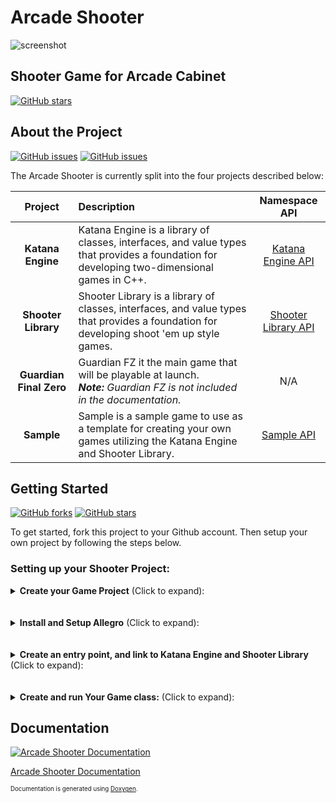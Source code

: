 # Arcade Shooter

![screenshot](https://cloud.githubusercontent.com/assets/5315168/25036603/4f886d2e-20ba-11e7-8aa2-acbe0f7f712b.png)

## Shooter Game for Arcade Cabinet

[![GitHub stars](https://img.shields.io/badge/build-passing-brightgreen.svg?style=flat-square)](https://github.com/RDAppel/ArcadeShooter)

## About the Project

[![GitHub issues](https://img.shields.io/github/issues/RDAppel/ArcadeShooter.svg?style=flat-square)](https://github.com/RDAppel/ArcadeShooter/issues)
[![GitHub issues](https://img.shields.io/github/issues-closed/RDAppel/ArcadeShooter.svg?style=flat-square)](https://github.com/RDAppel/ArcadeShooter/issues)

The Arcade Shooter is currently split into the four projects described below:

| **Project**             | **Description** | **Namespace API** |
| :---------------------: | :-------------- | :-------------: |
| **Katana Engine**       | Katana Engine is a library of classes, interfaces, and value types that provides a foundation for developing two-dimensional games in C++. | [Katana Engine API](http://ryan-appel.com/arcade_shooter/api/namespace_katana_engine.html) |
| **Shooter Library**     | Shooter Library is a library of classes, interfaces, and value types that provides a foundation for developing shoot 'em up style games. | [Shooter Library API](http://ryan-appel.com/arcade_shooter/api/namespace_shooter_library.html) |
| **Guardian Final Zero** | Guardian FZ it the main game that will be playable at launch. <br>_**Note:** Guardian FZ is not included in the documentation._ | N/A |
| **Sample**              | Sample is a sample game to use as a template for creating your own games utilizing the Katana Engine and Shooter Library. | [Sample API](http://ryan-appel.com/arcade_shooter/api/namespace_sample.html) |

## Getting Started

[![GitHub forks](https://img.shields.io/github/forks/RDAppel/ArcadeShooter.svg?style=flat-square)](https://github.com/RDAppel/ArcadeShooter/network)
[![GitHub stars](https://img.shields.io/github/stars/RDAppel/ArcadeShooter.svg?style=flat-square)](https://github.com/RDAppel/ArcadeShooter/stargazers)

To get started, fork this project to your Github account. Then setup your own project by following the steps below.

### Setting up your Shooter Project:

<details> 
  <summary><span style="font-weight:bold;">Create your Game Project</span> (Click to expand):</summary>

- Open up the _Arcade Shooter_ solution in Visual Studio.
- In the Solution Explorer you will see two folders; _Games_ and _Libraries_.

![solution_explorer](https://cloud.githubusercontent.com/assets/5315168/25034178/39c97f56-20aa-11e7-999b-941d5292624f.png)

- Right-click on the _Games_ folder, and select _Add > New Project..._
- Select _Visual C++_ (on the left) and select the _Empty Project_ type.
- Next, enter the name of your game, and click _OK_.

![add_new_project](https://cloud.githubusercontent.com/assets/5315168/25034192/4cd2146e-20aa-11e7-96f4-8c39f903d2f1.png)

You now have your own project! But, there's still some setup to do... Katana Engine is built upon a graphics library called Allegro.
Luckily, there is a NuGet package for it, so installation is pretty simple:

</details>
<br><br>
<details> 
  <summary><span style="font-weight:bold;">Install and Setup Allegro</span> (Click to expand):</summary>

- In the Solution Explorer, right-click on _your project_, and select _Manage NuGet Packages_.
- Click _Browse_, and search for "allegro".

![nuget_allegro](https://cloud.githubusercontent.com/assets/5315168/25034427/f029ffd6-20ab-11e7-8654-0a1b12192d7e.png)

- Select the latest _Allegro 5_ package.
- Make sure that the Latest **Stable** version is selected, and click install. _You may have a "Review Changes" box pop-up. Just click OK_. 
- Right-click on _your project_ again (in the Solution Explorer), and select _properties_.
- Expand _Allegro 5_ (on the left) and select _Add-ons_, and then change all the _Addon_ values to "Yes."

![allegro_addons](https://cloud.githubusercontent.com/assets/5315168/25035140/58335c12-20b1-11e7-96c2-78369315f141.png)

- Click _OK_.

Okay, Allegro is all ready to go! Now, let's write a little code:

</details>
<br><br>
<details> 
  <summary><span style="font-weight:bold;">Create an entry point, and link to Katana Engine and Shooter Library</span> (Click to expand):</summary>

- Within _your project_, locate the _Source Files_ folder.
- Right-click on it, and select _Add > New Item..._
- Name the file _Main.cpp_, and click _Add_.

![add_main](https://cloud.githubusercontent.com/assets/5315168/25035021/7aab0df4-20b0-11e7-8c6c-f28a56e1639f.png)

- Then type (or copy/paste) the following line:

```c++
int main() { return 0; }
```

- Now, let's build the solution. There are a number of ways to do this. I find _Ctrl + Shift + B_ to be the quickest.
- After building, we will now have an additional section in the project settings (Right-click on _your project_ and select _properties_).
- Notice, the _C/C++_ area? Click on _General_, and next to _Additional Include Directories_ add the following:

```
..\ShooterLibrary;..\KatanaEngine;
```

![additional_include](https://cloud.githubusercontent.com/assets/5315168/25035360/cbee30b8-20b2-11e7-8c03-06671d32a594.png)

- Click _OK_.
- Next, we need to add a couple of project references. Right-click on _your project_ and select _Add > Reference..._
- Check the checkboxes next to Katana Engine and Shooter Library.

![add_references](https://cloud.githubusercontent.com/assets/5315168/25036061/f8e4c704-20b6-11e7-9b5d-2248ea439763.png)

- Click _OK_.

Now you can incorporate all of the code from both of those projects! Last step in this tutorial:

</details>
<br><br>
<details> 
  <summary><span style="font-weight:bold;">Create and run Your Game class:</span> (Click to expand):</summary>

- Add another item to _your project_ (Right-click, _Add > New Item..._).
- This time it needs to be a header file.

![add_game_header](https://cloud.githubusercontent.com/assets/5315168/25035669/8f0e212e-20b4-11e7-98bd-cbe4485f910e.png)

- Click _Add_.
- Copy and paste the following code:

```c++
#pragma once

#include "ShooterLibrary.h"				// Include the shooter library code!

class MyGame : public ShooterLibrary::Game		// "MyGame" inherits from the Shooter Game
{
public:

	virtual ~MyGame() { }

	virtual std::string GetName() const { return "My Game!!!"; }

};
```

- Switch over to Main.cpp and change the code to:

```c++
#include "MyGame.h"

int main() { return (new MyGame())->Run(); }
```

- To run your game, you'll need to set it as the "Startup Project." This can be found under the _Project_ Menu (_Project > Set as Startup Project_).
- Press _F5_ to Build and Run!

Okay, I admit it. It's not too exciting. However, your game is running, and (as proof) you can see the name in the title bar.

More tutorials to come! In the mean time, look at the Sample game code (found in the solution), and the documentation (found below).

</details>

## Documentation

[![Arcade Shooter Documentation](https://img.shields.io/badge/doxygen-4%2F14%2F17-003399.svg?style=flat-square)](http://ryan-appel.com/arcade_shooter/api/)

[Arcade Shooter Documentation](http://ryan-appel.com/arcade_shooter/api/)

<sub><sup>Documentation is generated using [Doxygen](http://www.stack.nl/~dimitri/doxygen/index.html).</sup></sub>

